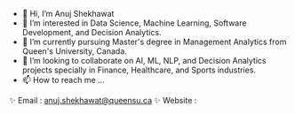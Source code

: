 - 👋 Hi, I’m Anuj Shekhawat
- 👀 I’m interested in Data Science, Machine Learning, Software Development, and Decision Analytics.
- 🌱 I’m currently pursuing Master's degree in Management Analytics from Queen's University, Canada.
- 💞️ I’m looking to collaborate on AI, ML, NLP, and Decision Analytics projects specially in Finance, Healthcare, and Sports industries.
- 📫 How to reach me ...


 ✨ Email : anuj.shekhawat@queensu.ca
 ✨ Website :
